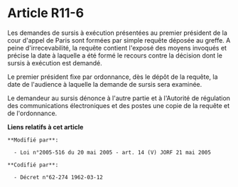 # Article R11-6

Les demandes de sursis à exécution présentées au premier président de la cour d'appel de Paris sont formées par simple
requête déposée au greffe. A peine d'irrecevabilité, la requête contient l'exposé des moyens invoqués et précise la date à
laquelle a été formé le recours contre la décision dont le sursis à exécution est demandé.

Le premier président fixe par ordonnance, dès le dépôt de la requête, la date de l'audience à laquelle la demande de sursis
sera examinée.

Le demandeur au sursis dénonce à l'autre partie et à l'Autorité de régulation des communications électroniques et des postes
une copie de la requête et de l'ordonnance.

**Liens relatifs à cet article**

	**Modifié par**:

	  - Loi n°2005-516 du 20 mai 2005 - art. 14 (V) JORF 21 mai 2005

	**Codifié par**:

	  - Décret n°62-274 1962-03-12
